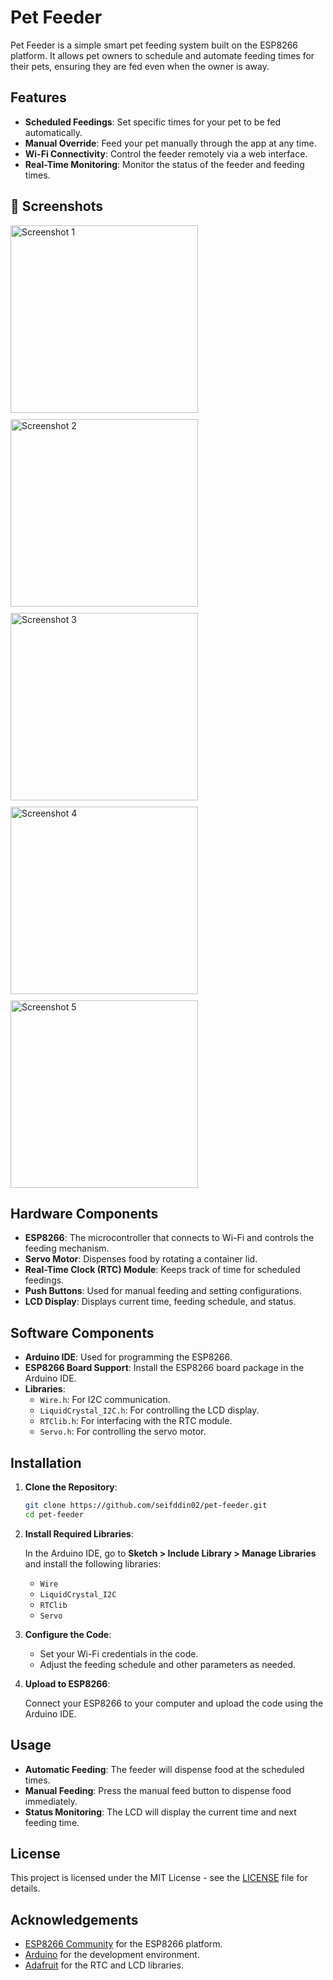 # Pet Feeder

Pet Feeder is a simple smart pet feeding system built on the ESP8266 platform. It allows pet owners to schedule and automate feeding times for their pets, ensuring they are fed even when the owner is away.

## Features

- **Scheduled Feedings**: Set specific times for your pet to be fed automatically.
- **Manual Override**: Feed your pet manually through the app at any time.
- **Wi-Fi Connectivity**: Control the feeder remotely via a web interface.
- **Real-Time Monitoring**: Monitor the status of the feeder and feeding times.

## 📸 Screenshots

<div style="display: flex; gap: 10px; flex-wrap: wrap;">

  <img src="screenshots/1.jpg" alt="Screenshot 1" width="300" />
  <img src="screenshots/2.jpg" alt="Screenshot 2" width="300" />
  <img src="screenshots/3.jpg" alt="Screenshot 3" width="300" />
  <img src="screenshots/4.jpg" alt="Screenshot 4" width="300" />
  <img src="screenshots/5.jpg" alt="Screenshot 5" width="300" />

</div>

## Hardware Components

- **ESP8266**: The microcontroller that connects to Wi-Fi and controls the feeding mechanism.
- **Servo Motor**: Dispenses food by rotating a container lid.
- **Real-Time Clock (RTC) Module**: Keeps track of time for scheduled feedings.
- **Push Buttons**: Used for manual feeding and setting configurations.
- **LCD Display**: Displays current time, feeding schedule, and status.

## Software Components

- **Arduino IDE**: Used for programming the ESP8266.
- **ESP8266 Board Support**: Install the ESP8266 board package in the Arduino IDE.
- **Libraries**:
  - `Wire.h`: For I2C communication.
  - `LiquidCrystal_I2C.h`: For controlling the LCD display.
  - `RTClib.h`: For interfacing with the RTC module.
  - `Servo.h`: For controlling the servo motor.

## Installation

1. **Clone the Repository**:

   ```bash
   git clone https://github.com/seifddin02/pet-feeder.git
   cd pet-feeder
   ```

2. **Install Required Libraries**:

   In the Arduino IDE, go to **Sketch > Include Library > Manage Libraries** and install the following libraries:
   - `Wire`
   - `LiquidCrystal_I2C`
   - `RTClib`
   - `Servo`

3. **Configure the Code**:

   - Set your Wi-Fi credentials in the code.
   - Adjust the feeding schedule and other parameters as needed.

4. **Upload to ESP8266**:

   Connect your ESP8266 to your computer and upload the code using the Arduino IDE.

## Usage

- **Automatic Feeding**: The feeder will dispense food at the scheduled times.
- **Manual Feeding**: Press the manual feed button to dispense food immediately.
- **Status Monitoring**: The LCD will display the current time and next feeding time.

## License

This project is licensed under the MIT License - see the [LICENSE](LICENSE) file for details.

## Acknowledgements

- [ESP8266 Community](https://github.com/esp8266) for the ESP8266 platform.
- [Arduino](https://www.arduino.cc/) for the development environment.
- [Adafruit](https://www.adafruit.com/) for the RTC and LCD libraries.

